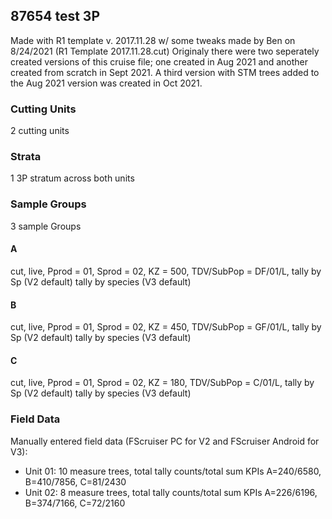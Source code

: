 ## 87654 test 3P

Made with R1 template v. 2017.11.28 w/ some tweaks made by Ben on 8/24/2021 (R1 Template 2017.11.28.cut)
Originaly there were two seperately created versions of this cruise file; one created in Aug 2021 and another created from scratch in Sept 2021.
A third version with STM trees added to the Aug 2021 version was created in Oct 2021.

### Cutting Units
2 cutting units

### Strata
1 3P stratum across both units

### Sample Groups
3 sample Groups
#### A
cut, live, Pprod = 01, Sprod = 02,  KZ = 500, TDV/SubPop = DF/01/L, tally by Sp (V2 default) tally by species (V3 default)
#### B
cut, live, Pprod = 01, Sprod = 02,  KZ = 450, TDV/SubPop = GF/01/L, tally by Sp (V2 default) tally by species (V3 default)
#### C
cut, live, Pprod = 01, Sprod = 02,  KZ = 180, TDV/SubPop = C/01/L, tally by Sp (V2 default) tally by species (V3 default)

### Field Data
Manually entered field data (FScruiser PC for V2 and FScruiser Android for V3):
 - Unit 01: 10 measure trees, total tally counts/total sum KPIs A=240/6580, B=410/7856, C=81/2430
 - Unit 02: 8 measure trees, total tally counts/total sum KPIs A=226/6196, B=374/7166, C=72/2160
